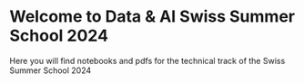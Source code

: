 # Welcome to Data & AI Swiss Summer School 2024
Here you will find notebooks and pdfs for the technical track of the Swiss Summer School 2024
